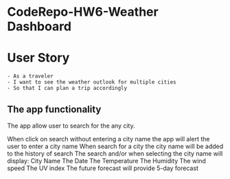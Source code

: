 # CodeRepo-HW6-Weather Dashboard

# User Story

```
- As a traveler
- I want to see the weather outlook for multiple cities
- So that I can plan a trip accordingly

```
## The app functionality

The app allow user to search for the any city.

When click on search without entering a city name the app will alert the user to enter a city name
When search for a city the city name will be added to the history of search
The search and/or when selecting the city name will display: 
City Name
The Date
The Temperature
The Humidity
The wind speed
The UV index
The future forecast will provide 5-day forecast

